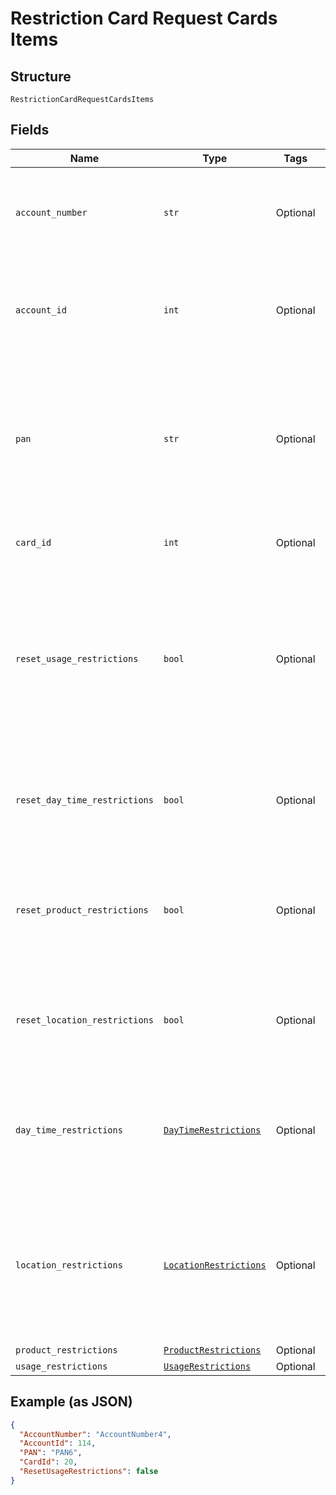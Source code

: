 
# Restriction Card Request Cards Items

## Structure

`RestrictionCardRequestCardsItems`

## Fields

| Name | Type | Tags | Description |
|  --- | --- | --- | --- |
| `account_number` | `str` | Optional | Account Number of the customer.<br>Optional if AccountId is passed, else Mandatory.<br>This input is a search criterion, if given.<br>Example: GB000000123 |
| `account_id` | `int` | Optional | Account ID of the customer.<br>Optional if AccountNumber is passed, else Mandatory.<br>This input is a search criterion, if given.<br>Example: 123456 |
| `pan` | `str` | Optional | Card PAN.<br>Optional if CardId is given, else mandatory.<br>Example: 7002051006629890645<br>Note:<br>•	PAN is ignored if CardId is given.<br>When PAN matches with multiple cards, the restriction will be applied on the latest issued card. |
| `card_id` | `int` | Optional | Unique Card Id<br>Optional if PAN is given, else mandatory.<br>Example: 275549 |
| `reset_usage_restrictions` | `bool` | Optional | True/False.<br>If true, the usage restrictions applied on the card in Gateway will be reset to Customer Card Type level max limits, if there are no customer level overrides available then OU card type max limits. Else, the card restrictions will be updated with the usage restrictions provided in the API. |
| `reset_day_time_restrictions` | `bool` | Optional | True/False.<br>If true, the Day/Time restrictions applied on the card will be deleted. Else, the card restrictions will be updated with the day/time restrictions provided in the API. |
| `reset_product_restrictions` | `bool` | Optional | True/False.<br>If true, Default fuel/non-fuel sets configured at the purchase category level will be applied to the card. Else, the card will be applied with product restrictions provided in the API. |
| `reset_location_restrictions` | `bool` | Optional | True/False.<br>If true, the location restrictions applied on the card will be deleted. Else, the card restrictions will be updated with the location restrictions provided in the API. |
| `day_time_restrictions` | [`DayTimeRestrictions`](../../doc/models/day-time-restrictions.md) | Optional | Day/time restrictions such as weekdays and time range to be applied on the bundle.<br>Mandatory if respective action is set as “Add”.<br>The details of DayTimeRestriction entity is given below. |
| `location_restrictions` | [`LocationRestrictions`](../../doc/models/location-restrictions.md) | Optional | Location restrictions to be applied on the bundle which either allows or restricts using the cards, which are under the bundle, in the specified locations.<br>Mandatory if respective action is set as “Add”.<br>Details of location restrictions are given below. |
| `product_restrictions` | [`ProductRestrictions`](../../doc/models/product-restrictions.md) | Optional | - |
| `usage_restrictions` | [`UsageRestrictions`](../../doc/models/usage-restrictions.md) | Optional | - |

## Example (as JSON)

```json
{
  "AccountNumber": "AccountNumber4",
  "AccountId": 114,
  "PAN": "PAN6",
  "CardId": 20,
  "ResetUsageRestrictions": false
}
```

